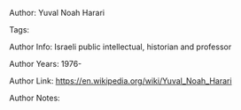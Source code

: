 Author: Yuval Noah Harari

Tags:

Author Info:  Israeli public intellectual, historian and professor

Author Years: 1976-

Author Link:  https://en.wikipedia.org/wiki/Yuval_Noah_Harari

Author Notes:


